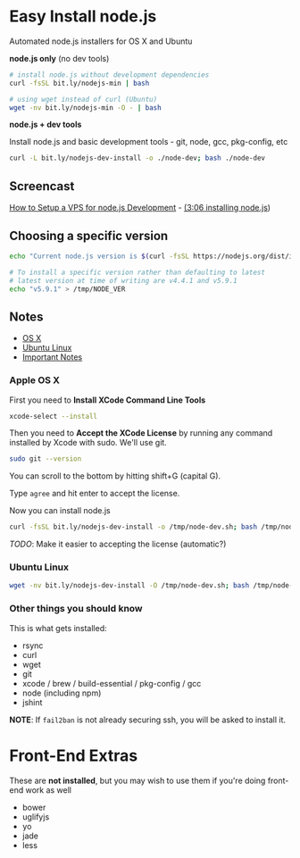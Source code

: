 # Easy Install node.js

Automated node.js installers for OS X and Ubuntu

**node.js only** (no dev tools)

```bash
# install node.js without development dependencies
curl -fsSL bit.ly/nodejs-min | bash

# using wget instead of curl (Ubuntu)
wget -nv bit.ly/nodejs-min -O - | bash
```

**node.js + dev tools**

Install node.js and basic development tools - git, node, gcc, pkg-config, etc

```bash
curl -L bit.ly/nodejs-dev-install -o ./node-dev; bash ./node-dev
```

<!-- bit.ly/easy-install-node -->

## Screencast

[How to Setup a VPS for node.js Development](https://www.youtube.com/watch?v=ypjzi1axH2A) - [(3:06 installing node.js](https://www.youtube.com/watch?v=ypjzi1axH2A#t=186))

## Choosing a specific version

```bash
echo "Current node.js version is $(curl -fsSL https://nodejs.org/dist/index.tab | head -2 | tail -1 | cut -f 1)"
```

```bash
# To install a specific version rather than defaulting to latest
# latest version at time of writing are v4.4.1 and v5.9.1
echo "v5.9.1" > /tmp/NODE_VER
```

## Notes

* [OS X](#apple-os-x)
* [Ubuntu Linux](#ubuntu-linux)
* [Important Notes](#other-things-you-should-know)

### Apple OS X

First you need to **Install XCode Command Line Tools**

```bash
xcode-select --install
```

Then you need to **Accept the XCode License** by running any command installed by Xcode with sudo. We'll use git.

```bash
sudo git --version
```

You can scroll to the bottom by hitting shift+G (capital G).

Type `agree` and hit enter to accept the license.

Now you can install node.js

```bash
curl -fsSL bit.ly/nodejs-dev-install -o /tmp/node-dev.sh; bash /tmp/node-dev.sh
```

*TODO*: Make it easier to accepting the license (automatic?)

### Ubuntu Linux

```bash
wget -nv bit.ly/nodejs-dev-install -O /tmp/node-dev.sh; bash /tmp/node-dev.sh
```

### Other things you should know

This is what gets installed:

* rsync
* curl
* wget
* git
* xcode / brew / build-essential / pkg-config / gcc
* node (including npm)
* jshint

**NOTE**: If `fail2ban` is not already securing ssh, you will be asked to install it.


Front-End Extras
================

These are **not installed**, but you may wish to use them if you're doing front-end work as well

* bower
* uglifyjs
* yo
* jade
* less
